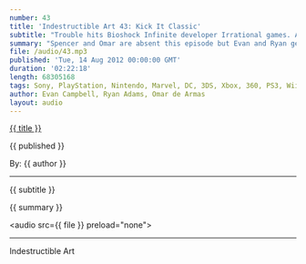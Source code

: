 ```yaml
---
number: 43
title: 'Indestructible Art 43: Kick It Classic'
subtitle: "Trouble hits Bioshock Infinite developer Irrational games. A Super Man - Super Boy - Super Girl cross over is en-route and  a new Fantastic Four is assembled. Sound Shapes is out and so are Omar and Spencer. Stay tuned for when Omar phones it in!"
summary: "Spencer and Omar are absent this episode but Evan and Ryan get into enough trouble on their own figuring out who would play the IA cast in a Hollywood blockbuster movie and arguing about the science of Ant man. A new Fantastic Four is assembled and a new Super Man family cross over is in the works. Omar phones in on Skype to talk about Sound Shapes, Darksiders, and Airmech."
file: /audio/43.mp3
published: 'Tue, 14 Aug 2012 00:00:00 GMT'
duration: '02:22:18'
length: 68305168
tags: Sony, PlayStation, Nintendo, Marvel, DC, 3DS, Xbox, 360, PS3, Wii, PSN, XBLA, Video Games, Comics, Games, Indestructible Art, Sound Shapes, Airmech, Super Man, Valve, Super Girl, Fantastic Four, Awesomenauts, Batgirl, THQ, She Hulk, Darksiders
author: Evan Campbell, Ryan Adams, Omar de Armas
layout: audio
---
```


<a href="../episodes/{{ number }}.html" class='postTitleLink'><p class='postTitle'>{{ title }}</p></a>
<p class='postPublished'>{{ published }}</p>
<p class='postAuthor'>By: {{ author }}</p>
<hr>
{{ subtitle }}  
  
{{ summary }}  

<audio src={{ file }} preload="none"></audio>

- - -
Indestructible Art
